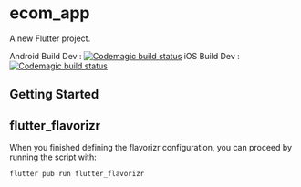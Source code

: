 # ecom_app

A new Flutter project.

Android Build Dev : [![Codemagic build status](https://api.codemagic.io/apps/634a7d12816f0c5638a88e3f/634a7d12816f0c5638a88e3e/status_badge.svg)](https://codemagic.io/apps/634a7d12816f0c5638a88e3f/634a7d12816f0c5638a88e3e/latest_build)
iOS Build Dev : [![Codemagic build status](https://api.codemagic.io/apps/634a7d12816f0c5638a88e3f/634a8697816f0c54039f52eb/status_badge.svg)](https://codemagic.io/apps/634a7d12816f0c5638a88e3f/634a8697816f0c54039f52eb/latest_build)

## Getting Started


##  flutter_flavorizr
When you finished defining the flavorizr configuration, you can proceed by running the script with:
```
flutter pub run flutter_flavorizr
```
